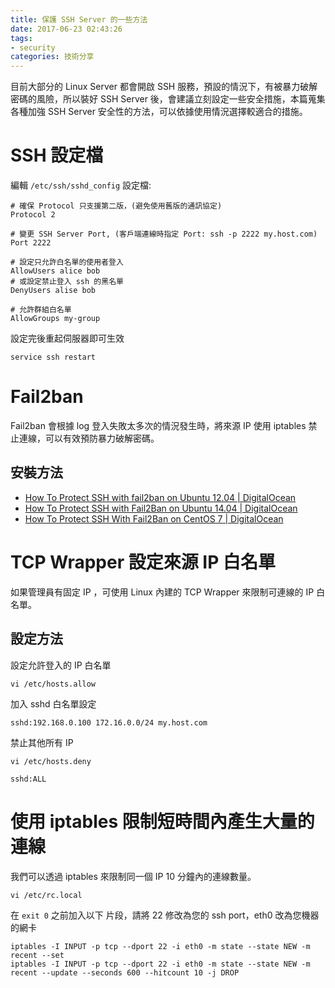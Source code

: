 ```yaml
---
title: 保護 SSH Server 的一些方法
date: 2017-06-23 02:43:26
tags:
- security
categories: 技術分享
---
```


目前大部分的 Linux Server 都會開啟 SSH 服務，預設的情況下，有被暴力破解密碼的風險，所以裝好 SSH Server 後，會建議立刻設定一些安全措施，本篇蒐集各種加強 SSH Server 安全性的方法，可以依據使用情況選擇較適合的措施。

<!--more-->

# SSH 設定檔

編輯 `/etc/ssh/sshd_config` 設定檔:

```
# 確保 Protocol 只支援第二版，(避免使用舊版的通訊協定)
Protocol 2

# 變更 SSH Server Port, (客戶端連線時指定 Port: ssh -p 2222 my.host.com)
Port 2222

# 設定只允許白名單的使用者登入
AllowUsers alice bob
# 或設定禁止登入 ssh 的黑名單
DenyUsers alise bob

# 允許群組白名單
AllowGroups my-group
```

設定完後重起伺服器即可生效

```
service ssh restart
```

# Fail2ban

Fail2ban 會根據 log 登入失敗太多次的情況發生時，將來源 IP 使用 iptables 禁止連線，可以有效預防暴力破解密碼。

## 安裝方法

* [How To Protect SSH with fail2ban on Ubuntu 12.04 | DigitalOcean](https://www.digitalocean.com/community/tutorials/how-to-protect-ssh-with-fail2ban-on-ubuntu-12-04)
* [How To Protect SSH with Fail2Ban on Ubuntu 14.04 | DigitalOcean](https://www.digitalocean.com/community/tutorials/how-to-protect-ssh-with-fail2ban-on-ubuntu-14-04)
* [How To Protect SSH With Fail2Ban on CentOS 7 | DigitalOcean](https://www.digitalocean.com/community/tutorials/how-to-protect-ssh-with-fail2ban-on-centos-7)

# TCP Wrapper 設定來源 IP 白名單

如果管理員有固定 IP ，可使用 Linux 內建的 TCP Wrapper 來限制可連線的 IP 白名單。

## 設定方法

設定允許登入的 IP 白名單

```
vi /etc/hosts.allow
```

加入 sshd 白名單設定

```
sshd:192.168.0.100 172.16.0.0/24 my.host.com
```

禁止其他所有 IP

```
vi /etc/hosts.deny
```

```
sshd:ALL
```

# 使用 iptables 限制短時間內產生大量的連線

我們可以透過 iptables 來限制同一個 IP 10 分鐘內的連線數量。

```
vi /etc/rc.local
```

在 `exit 0` 之前加入以下 片段，請將 22 修改為您的 ssh port，eth0 改為您機器的網卡

```
iptables -I INPUT -p tcp --dport 22 -i eth0 -m state --state NEW -m recent --set
iptables -I INPUT -p tcp --dport 22 -i eth0 -m state --state NEW -m recent --update --seconds 600 --hitcount 10 -j DROP
```
